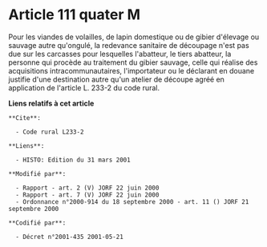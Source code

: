# Article 111 quater M

Pour les viandes de volailles, de lapin domestique ou de gibier d'élevage ou sauvage autre qu'ongulé, la redevance sanitaire
de découpage n'est pas due sur les carcasses pour lesquelles l'abatteur, le tiers abatteur, la personne qui procède au
traitement du gibier sauvage, celle qui réalise des acquisitions intracommunautaires, l'importateur ou le déclarant en douane
justifie d'une destination autre qu'un atelier de découpe agréé en application de l'article L. 233-2 du code rural.

**Liens relatifs à cet article**

	**Cite**:

	  - Code rural L233-2

	**Liens**:

	  - HISTO: Edition du 31 mars 2001

	**Modifié par**:

	  - Rapport - art. 2 (V) JORF 22 juin 2000
	  - Rapport - art. 7 (V) JORF 22 juin 2000
	  - Ordonnance n°2000-914 du 18 septembre 2000 - art. 11 () JORF 21 septembre 2000

	**Codifié par**:

	  - Décret n°2001-435 2001-05-21

